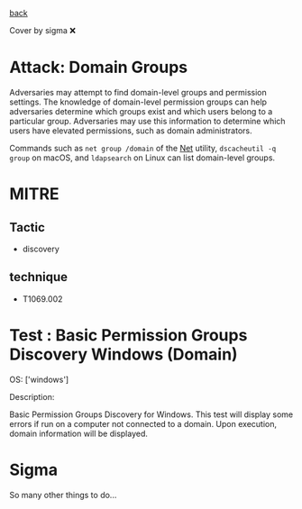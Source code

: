 [back](../index.md)

Cover by sigma :x: 

# Attack: Domain Groups

 Adversaries may attempt to find domain-level groups and permission settings. The knowledge of domain-level permission groups can help adversaries determine which groups exist and which users belong to a particular group. Adversaries may use this information to determine which users have elevated permissions, such as domain administrators.

Commands such as <code>net group /domain</code> of the [Net](https://attack.mitre.org/software/S0039) utility,  <code>dscacheutil -q group</code> on macOS, and <code>ldapsearch</code> on Linux can list domain-level groups.

# MITRE
## Tactic
  - discovery

## technique
  - T1069.002

# Test : Basic Permission Groups Discovery Windows (Domain)

OS: ['windows']

Description:

 Basic Permission Groups Discovery for Windows. This test will display some errors if run on a computer not connected to a domain. Upon execution, domain
information will be displayed.


# Sigma

 So many other things to do...